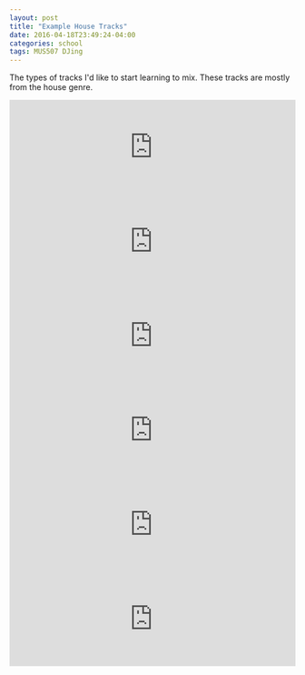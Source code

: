 ```yaml
---
layout: post
title: "Example House Tracks"
date: 2016-04-18T23:49:24-04:00
categories: school
tags: MUS507 DJing
---
```

The types of tracks I'd like to start learning to mix. These tracks are mostly from the house genre.
<iframe width="100%" height="166" scrolling="no" frameborder="no" src="https://w.soundcloud.com/player/?url=https%3A//api.soundcloud.com/tracks/249841605&amp;color=ff5500&amp;auto_play=false&amp;hide_related=false&amp;show_comments=true&amp;show_user=true&amp;show_reposts=false"></iframe>
<iframe width="100%" height="166" scrolling="no" frameborder="no" src="https://w.soundcloud.com/player/?url=https%3A//api.soundcloud.com/tracks/248540984&amp;color=ff5500&amp;auto_play=false&amp;hide_related=false&amp;show_comments=true&amp;show_user=true&amp;show_reposts=false"></iframe>
<iframe width="100%" height="166" scrolling="no" frameborder="no" src="https://w.soundcloud.com/player/?url=https%3A//api.soundcloud.com/tracks/242921121&amp;color=ff5500&amp;auto_play=false&amp;hide_related=false&amp;show_comments=true&amp;show_user=true&amp;show_reposts=false"></iframe>
<iframe width="100%" height="166" src="https://www.youtube.com/embed/LFsUAuc8UJ0" frameborder="0" allowfullscreen></iframe>
<iframe width="100%" height="166" src="https://www.youtube.com/embed/tbxMCg9ztAs" frameborder="0" allowfullscreen></iframe>
<iframe width="100%" height="166" src="https://www.youtube.com/embed/ufYoQaz9I9o" frameborder="0" allowfullscreen></iframe>
